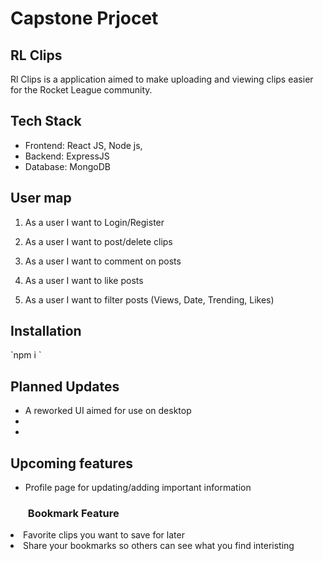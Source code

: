 # Capstone Prjocet
## RL Clips

Rl Clips is a application aimed to make uploading and viewing clips easier for the Rocket League community.

## Tech Stack
- Frontend: React JS, Node js, 
- Backend: ExpressJS
- Database: MongoDB

<h2>User map</h2>

1. As a user I want to Login/Register

2. As a user I want to post/delete clips

3. As a user I want to comment on posts

4. As a user I want to like posts

5. As a user I want to filter posts (Views, Date, Trending, Likes)


<h2>Installation</h2>
`npm i `

## Planned Updates
- A reworked UI aimed for use on desktop
-
-

## Upcoming features
- Profile page for updating/adding important information 
### <ul> Bookmark Feature
 <li> Favorite clips you want to save for later </li>
 <li> Share your bookmarks so others can see what you find interisting </li>
</ul>
